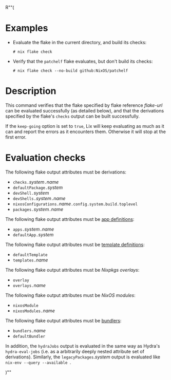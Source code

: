 R""(

# Examples

* Evaluate the flake in the current directory, and build its checks:

  ```console
  # nix flake check
  ```

* Verify that the `patchelf` flake evaluates, but don't build its
  checks:

  ```console
  # nix flake check --no-build github:NixOS/patchelf
  ```

# Description

This command verifies that the flake specified by flake reference
*flake-url* can be evaluated successfully (as detailed below), and
that the derivations specified by the flake's `checks` output can be
built successfully.

If the `keep-going` option is set to `true`, Lix will keep evaluating as much
as it can and report the errors as it encounters them. Otherwise it will stop
at the first error.

# Evaluation checks

The following flake output attributes must be derivations:

* `checks.`*system*`.`*name*
* `defaultPackage.`*system*
* `devShell.`*system*
* `devShells.`*system*`.`*name*
* `nixosConfigurations.`*name*`.config.system.build.toplevel`
* `packages.`*system*`.`*name*

The following flake output attributes must be [app
definitions](./nix3-run.md):

* `apps.`*system*`.`*name*
* `defaultApp.`*system*

The following flake output attributes must be [template
definitions](./nix3-flake-init.md):

* `defaultTemplate`
* `templates.`*name*

The following flake output attributes must be *Nixpkgs overlays*:

* `overlay`
* `overlays.`*name*

The following flake output attributes must be *NixOS modules*:

* `nixosModule`
* `nixosModules.`*name*

The following flake output attributes must be
[bundlers](./nix3-bundle.md):

* `bundlers.`*name*
* `defaultBundler`

In addition, the `hydraJobs` output is evaluated in the same way as
Hydra's `hydra-eval-jobs` (i.e. as a arbitrarily deeply nested
attribute set of derivations). Similarly, the
`legacyPackages`.*system* output is evaluated like `nix-env --query --available `.

)""

